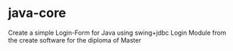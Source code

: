 # java-core
Create a simple Login-Form for Java using swing+jdbc
Login Module from the create software for the diploma of Master
